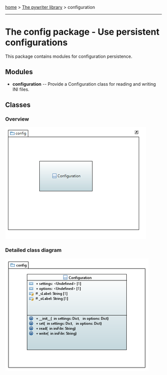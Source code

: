 [home](../index) > [The pywriter library](index) > configuration

---

# The config package - Use persistent configurations

This package contains modules for configuration persistence.

## Modules

- **configuration** -- Provide a Configuration class for reading and writing INI files.


## Classes

### Overview

![config package class diagram](img/config_package_class_diagram.png)

### Detailed class diagram

![config package detailed class diagram](img/config_package_detailed_class_diagram.png)
